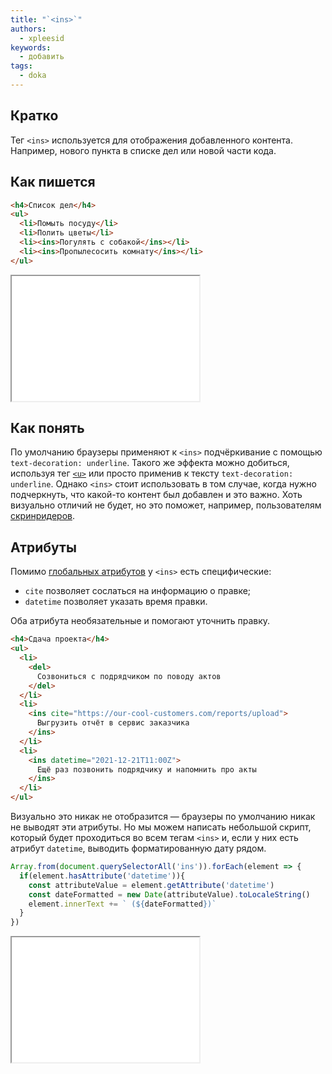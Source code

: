 ```yaml
---
title: "`<ins>`"
authors:
  - xpleesid
keywords:
  - добавить
tags:
  - doka
---
```


## Кратко

Тег `<ins>` используется для отображения добавленного контента. Например, нового пункта в списке дел или новой части кода.

## Как пишется

```html
<h4>Список дел</h4>
<ul>
  <li>Помыть посуду</li>
  <li>Полить цветы</li>
  <li><ins>Погулять с собакой</ins></li>
  <li><ins>Пропылесосить комнату</ins></li>
</ul>
```

<iframe title="Базовый пример" src="demos/basic/" height="200"></iframe>

## Как понять

По умолчанию браузеры применяют к `<ins>` подчёркивание с помощью `text-decoration: underline`. Такого же эффекта можно добиться, используя тег [`<u>`](/html/u/) или просто применив к тексту `text-decoration: underline`. Однако `<ins>` стоит использовать в том случае, когда нужно подчеркнуть, что какой-то контент был добавлен и это важно. Хоть визуально отличий не будет, но это поможет, например, пользователям [скринридеров](/tools/site-readers/#skrinridery).

## Атрибуты

Помимо [глобальных атрибутов](/html/global-attrs) у `<ins>` есть специфические:

- `cite` позволяет сослаться на информацию о правке;
- `datetime` позволяет указать время правки.

Оба атрибута необязательные и помогают уточнить правку.

```html
<h4>Сдача проекта</h4>
<ul>
  <li>
    <del>
      Созвониться с подрядчиком по поводу актов
    </del>
  </li>
  <li>
    <ins cite="https://our-cool-customers.com/reports/upload">
      Выгрузить отчёт в сервис заказчика
    </ins>
  </li>
  <li>
    <ins datetime="2021-12-21T11:00Z">
      Ещё раз позвонить подрядчику и напомнить про акты
    </ins>
  </li>
</ul>
```

Визуально это никак не отобразится — браузеры по умолчанию никак не выводят эти атрибуты. Но мы можем написать небольшой скрипт, который будет проходиться во всем тегам `<ins>` и, если у них есть атрибут `datetime`, выводить форматированную дату рядом.

```js
Array.from(document.querySelectorAll('ins')).forEach(element => {
  if(element.hasAttribute('datetime')){
    const attributeValue = element.getAttribute('datetime')
    const dateFormatted = new Date(attributeValue).toLocaleString()
    element.innerText += ` (${dateFormatted})`
  }
})
```

<iframe title="Атрибуты" src="demos/attributes/" height="200"></iframe>
